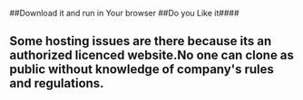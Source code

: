 
##Download it and run in Your browser
##Do you Like it####
 ## Some hosting issues are there because its an authorized licenced website.No one can clone as public without knowledge of company's rules and regulations.  
